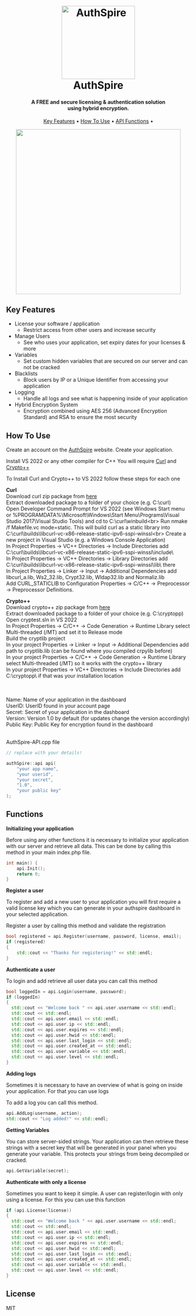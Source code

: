 
<h1 align="center">
  <br>
  <a href="https://authspire.com"><img src="https://i.ibb.co/KxvFZ5B/logo.png" alt="AuthSpire" width="200"></a>
  <br>
  AuthSpire
  <br>
</h1>

<h4 align="center">A FREE and secure licensing & authentication solution<br>using hybrid encryption.</h4>

<p align="center">
  <a href="#key-features">Key Features</a> •
  <a href="#how-to-use">How To Use</a> •
  <a href="#functions">API Functions</a> •
</p>

<div align="center">
    <img src="https://media.giphy.com/media/V6v60D0r4St0xXNJqo/giphy.gif" width="450"> 
</div>


## Key Features

* License your software / application
  - Restrict access from other users and increase security
* Manage Users
  - See who uses your application, set expiry dates for your licenses & more
* Variables
  - Set custom hidden variables that are secured on our server and can not be cracked
* Blacklists
  - Block users by IP or a Unique Identifier from accessing your application
* Logging
  - Handle all logs and see what is happening inside of your application
* Hybrid Encryption System
  - Encryption combined using AES 256 (Advanced Encryption Standard) and RSA to ensure the most security

## How To Use

Create an account on the <a href="https://authspire.com/sign-up">AuthSpire</a> website.
Create your application.

Install VS 2022 or any other compiler for C++
You will require <a href="https://curl.se/download.html">Curl</a> and <a href="https://www.cryptopp.com/#download">Crypto++</a>

To Install Curl and Crypto++ to VS 2022 follow these steps for each one

<b>Curl</b><br>
Download curl zip package from <a href="https://curl.se/download.html">here</a><br>
Extract downloaded package to a folder of your choice (e.g. C:\curl\)<br>
Open Developer Command Prompt for VS 2022 (see Windows Start menu or %PROGRAMDATA%\Microsoft\Windows\Start Menu\Programs\Visual Studio 2017\Visual Studio Tools\) and cd to C:\curl\winbuild\<br>
Run nmake /f Makefile.vc mode=static. This will build curl as a static library into C:\curl\builds\libcurl-vc-x86-release-static-ipv6-sspi-winssl\<br>
Create a new project in Visual Studio (e.g. a Windows Console Application)<br>
In Project Properties -> VC++ Directories -> Include Directories add C:\curl\builds\libcurl-vc-x86-release-static-ipv6-sspi-winssl\include\ <br>
In Project Properties -> VC++ Directories -> Library Directories add C:\curl\builds\libcurl-vc-x86-release-static-ipv6-sspi-winssl\lib\ there <br>
In Project Properties -> Linker -> Input -> Additional Dependencies add libcurl_a.lib, Ws2_32.lib, Crypt32.lib, Wldap32.lib and Normaliz.lib <br>
Add CURL_STATICLIB to Configuration Properties -> C/C++ -> Preprocessor -> Preprocessor Definitions. <br>

<b>Crypto++</b><br>
Download crypto++ zip package from <a href="https://www.cryptopp.com/#download">here</a><br>
Extract downloaded package to a folder of your choice (e.g. C:\cryptopp\)<br>
Open cryptest.sln in VS 2022<br>
In Project Properties -> C/C++ -> Code Generation -> Runtime Library select Multi-threaded (/MT) and set it to Release mode<br>
Build the cryptlib project<br>
In your project Properties -> Linker -> Input -> Additional Dependencies add path to cryptlib.lib (can be found where you compiled crpylib before)<br>
In your project Properties -> C/C++ -> Code Generation -> Runtime Library select Multi-threaded (/MT) so it works with the crypto++ library<br>
In your project Properties -> VC++ Directories -> Include Directories add C:\cryptopp\ if that was your installation location<br>



<br>
<br>
Name: Name of your application in the dashboard<br>
UserID: UserID found in your account page<br>
Secret: Secret of your application in the dashboard<br>
Version: Version 1.0 by default (for updates change the version accordingly)<br>
Public Key: Public Key for encryption found in the dashboard<br>
<br>


AuthSpire-API.cpp file
```cpp
// replace with your details!

authSpire::api api(
    "your app name",
    "your userid",
    "your secret",
    "1.0",
    "your public key"
);
```


## Functions

<b>Initializing your application</b>

Before using any other functions it is necessary to initialize your application with our server and retrieve all data.
This can be done by calling this method in your main index.php file.

```cpp
int main() {
    api.Init();
    return 0;
}
```

<b>Register a user</b>

To register and add a new user to your application you will first require a valid license key which you can generate in 
your authspire dashboard in your selected application.

Register a user by calling this method and validate the registration

```cpp
bool registered = api.Register(username, password, license, email);
if (registered)
{
    std::cout << "Thanks for registering!" << std::endl;
}
```

<b>Authenticate a user</b>

To login and add retrieve all user data you can call this method

```cpp
bool loggedIn = api.Login(username, password);
if (loggedIn)
{
  std::cout << "Welcome back " << api.user.username << std::endl;
  std::cout << std::endl;
  std::cout << api.user.email << std::endl;
  std::cout << api.user.ip << std::endl;
  std::cout << api.user.expires << std::endl;
  std::cout << api.user.hwid << std::endl;
  std::cout << api.user.last_login << std::endl;
  std::cout << api.user.created_at << std::endl;
  std::cout << api.user.variable << std::endl;
  std::cout << api.user.level << std::endl;
}
```

<b>Adding logs</b>

Sometimes it is necessary to have an overview of what is going on inside your application. For that you can use logs

To add a log you can call this method.

```cpp
api.AddLog(username, action);
std::cout << "Log added!" << std::endl;
```

<b>Getting Variables</b>

You can store server-sided strings. Your application can then retrieve these strings with a secret key that will be generated in your panel
when you generate your variable. This protects your strings from being decompiled or cracked.

```cpp
api.GetVariable(secret);
```

<b>Authenticate with only a license</b>

Sometimes you want to keep it simple. A user can register/login with only using a license. For this you can use this function

```cpp
if (api.License(license))
{
  std::cout << "Welcome back " << api.user.username << std::endl;
  std::cout << std::endl;
  std::cout << api.user.email << std::endl;
  std::cout << api.user.ip << std::endl;
  std::cout << api.user.expires << std::endl;
  std::cout << api.user.hwid << std::endl;
  std::cout << api.user.last_login << std::endl;
  std::cout << api.user.created_at << std::endl;
  std::cout << api.user.variable << std::endl;
  std::cout << api.user.level << std::endl;
}
```

## License

MIT
